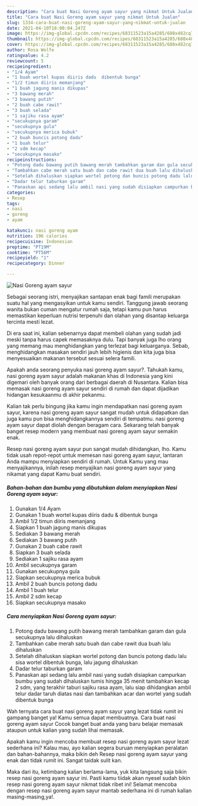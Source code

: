 ```yaml
---
description: "Cara buat Nasi Goreng ayam sayur yang nikmat Untuk Jualan"
title: "Cara buat Nasi Goreng ayam sayur yang nikmat Untuk Jualan"
slug: 1334-cara-buat-nasi-goreng-ayam-sayur-yang-nikmat-untuk-jualan
date: 2021-04-10T18:00:04.247Z
image: https://img-global.cpcdn.com/recipes/68311523a15a4285/680x482cq70/nasi-goreng-ayam-sayur-foto-resep-utama.jpg
thumbnail: https://img-global.cpcdn.com/recipes/68311523a15a4285/680x482cq70/nasi-goreng-ayam-sayur-foto-resep-utama.jpg
cover: https://img-global.cpcdn.com/recipes/68311523a15a4285/680x482cq70/nasi-goreng-ayam-sayur-foto-resep-utama.jpg
author: Rosa Wolfe
ratingvalue: 4.2
reviewcount: 5
recipeingredient:
- "1/4 Ayam"
- "1 buah wortel kupas diiris dadu  dibentuk bunga"
- "1/2 timun diiris memanjang"
- "1 buah jagung manis dikupas"
- "3 bawang merah"
- "3 bawang putih"
- "2 buah cabe rawit"
- "3 buah selada"
- "1 sajiku rasa ayam"
- "secukupnya garam"
- "secukupnya gula"
- "secukupnya merica bubuk"
- "2 buah buncis potong dadu"
- "1 buah telur"
- "2 sdm kecap"
- "secukupnya masako"
recipeinstructions:
- "Potong dadu bawang putih bawang merah tambahkan garam dan gula secukupnya lalu dihaluskan"
- "Tambahkan cabe merah satu buah dan cabe rawit dua buah lalu dihaluskan"
- "Setelah dihaluskan siapkan wortel potong dan buncis potong dadu lalu sisa wortel dibentuk bunga, lalu jagung dihaluskan"
- "Dadar telur taburkan garam"
- "Panaskan api sedang lalu ambil nasi yang sudah disiapkan campurkan bumbu yang sudah dihaluskan tumis hingga 35 menit tambahkan kecap 2 sdm, yang terakhir taburi sajiku rasa ayam, lalu siap dihidangkan ambil telur dadar taruh diatas nasi dan tambahkan acar dan wortel yang sudah dibentuk bunga"
categories:
- Resep
tags:
- nasi
- goreng
- ayam

katakunci: nasi goreng ayam 
nutrition: 196 calories
recipecuisine: Indonesian
preptime: "PT19M"
cooktime: "PT56M"
recipeyield: "1"
recipecategory: Dinner

---
```



![Nasi Goreng ayam sayur](https://img-global.cpcdn.com/recipes/68311523a15a4285/680x482cq70/nasi-goreng-ayam-sayur-foto-resep-utama.jpg)

Sebagai seorang istri, menyajikan santapan enak bagi famili merupakan suatu hal yang mengasyikan untuk kamu sendiri. Tanggung jawab seorang  wanita bukan cuman mengatur rumah saja, tetapi kamu pun harus memastikan keperluan nutrisi terpenuhi dan olahan yang disantap keluarga tercinta mesti lezat.

Di era  saat ini, kalian sebenarnya dapat membeli olahan yang sudah jadi meski tanpa harus capek memasaknya dulu. Tapi banyak juga lho orang yang memang mau menghidangkan yang terlezat bagi keluarganya. Sebab, menghidangkan masakan sendiri jauh lebih higienis dan kita juga bisa menyesuaikan makanan tersebut sesuai selera famili. 



Apakah anda seorang penyuka nasi goreng ayam sayur?. Tahukah kamu, nasi goreng ayam sayur adalah makanan khas di Indonesia yang kini digemari oleh banyak orang dari berbagai daerah di Nusantara. Kalian bisa memasak nasi goreng ayam sayur sendiri di rumah dan dapat dijadikan hidangan kesukaanmu di akhir pekanmu.

Kalian tak perlu bingung jika kamu ingin mendapatkan nasi goreng ayam sayur, karena nasi goreng ayam sayur sangat mudah untuk didapatkan dan juga kamu pun bisa menghidangkannya sendiri di tempatmu. nasi goreng ayam sayur dapat diolah dengan beragam cara. Sekarang telah banyak banget resep modern yang membuat nasi goreng ayam sayur semakin enak.

Resep nasi goreng ayam sayur pun sangat mudah dihidangkan, lho. Kamu tidak usah repot-repot untuk memesan nasi goreng ayam sayur, lantaran Anda mampu menyiapkan sendiri di rumah. Untuk Kamu yang mau menyajikannya, inilah resep menyajikan nasi goreng ayam sayur yang nikamat yang dapat Kamu buat sendiri.

<!--inarticleads1-->

##### Bahan-bahan dan bumbu yang dibutuhkan dalam menyiapkan Nasi Goreng ayam sayur:

1. Gunakan 1/4 Ayam
1. Gunakan 1 buah wortel kupas diiris dadu &amp; dibentuk bunga
1. Ambil 1/2 timun diiris memanjang
1. Siapkan 1 buah jagung manis dikupas
1. Sediakan 3 bawang merah
1. Sediakan 3 bawang putih
1. Gunakan 2 buah cabe rawit
1. Siapkan 3 buah selada
1. Sediakan 1 sajiku rasa ayam
1. Ambil secukupnya garam
1. Gunakan secukupnya gula
1. Siapkan secukupnya merica bubuk
1. Ambil 2 buah buncis potong dadu
1. Ambil 1 buah telur
1. Ambil 2 sdm kecap
1. Siapkan secukupnya masako




<!--inarticleads2-->

##### Cara menyiapkan Nasi Goreng ayam sayur:

1. Potong dadu bawang putih bawang merah tambahkan garam dan gula secukupnya lalu dihaluskan
1. Tambahkan cabe merah satu buah dan cabe rawit dua buah lalu dihaluskan
1. Setelah dihaluskan siapkan wortel potong dan buncis potong dadu lalu sisa wortel dibentuk bunga, lalu jagung dihaluskan
1. Dadar telur taburkan garam
1. Panaskan api sedang lalu ambil nasi yang sudah disiapkan campurkan bumbu yang sudah dihaluskan tumis hingga 35 menit tambahkan kecap 2 sdm, yang terakhir taburi sajiku rasa ayam, lalu siap dihidangkan ambil telur dadar taruh diatas nasi dan tambahkan acar dan wortel yang sudah dibentuk bunga




Wah ternyata cara buat nasi goreng ayam sayur yang lezat tidak rumit ini gampang banget ya! Kamu semua dapat membuatnya. Cara buat nasi goreng ayam sayur Cocok banget buat anda yang baru belajar memasak ataupun untuk kalian yang sudah lihai memasak.

Apakah kamu ingin mencoba membuat resep nasi goreng ayam sayur lezat sederhana ini? Kalau mau, ayo kalian segera buruan menyiapkan peralatan dan bahan-bahannya, maka bikin deh Resep nasi goreng ayam sayur yang enak dan tidak rumit ini. Sangat taidak sulit kan. 

Maka dari itu, ketimbang kalian berlama-lama, yuk kita langsung saja bikin resep nasi goreng ayam sayur ini. Pasti kamu tiidak akan nyesel sudah bikin resep nasi goreng ayam sayur nikmat tidak ribet ini! Selamat mencoba dengan resep nasi goreng ayam sayur mantab sederhana ini di rumah kalian masing-masing,ya!.

